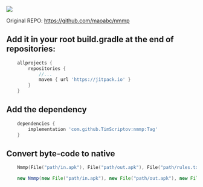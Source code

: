 [![](https://jitpack.io/v/TimScriptov/nmmp.svg)](https://jitpack.io/#TimScriptov/nmmp)

Original REPO:
https://github.com/maoabc/nmmp

## Add it in your root build.gradle at the end of repositories:
```groovy
    allprojects {
        repositories {
            //...
            maven { url 'https://jitpack.io' }
        }
    }
```

## Add the dependency
```groovy
    dependencies {
        implementation 'com.github.TimScriptov:nmmp:Tag'
    }
```

## Convert byte-code to native
```kotlin
    Nmmp(File("path/in.apk"), File("path/out.apk"), File("path/rules.txt"), File("path/mapping.txt"), null/*ApkLogger*/).obfuscate()
```

```java
    new Nmmp(new File("path/in.apk"), new File("path/out.apk"), new File("path/rules.txt"), new File("path/mapping.txt"), null/*ApkLogger*/).obfuscate();
```